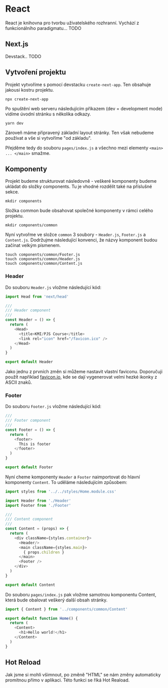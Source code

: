 
# React

React je knihovna pro tvorbu uživatelského rozhranní. Vychází z funkcionálního paradigmatu... TODO

## Next.js

Devstack.. TODO

## Vytvoření projektu

Projekt vytvoříme s pomocí devstacku `create-next-app`. Ten obsahuje jakousi kostru projektu.

```
npx create-next-app
```

Po spuštění web serveru následujícím příkazem (dev = development mode) vidíme úvodní stránku s několika odkazy. 

```
yarn dev
```

Zároveň máme připravený základní layout stránky. Ten však nebudeme používat a vše si vytvoříme "od základu". 

Přejděme tedy do souboru `pages/index.js` a všechno mezi elementy `<main> ... </main>` smažme.

## Komponenty

Projekt budeme strukturovat následovně - veškeré komponenty budeme ukládat do složky components. Tu je vhodné rozdělit také na příslušné sekce.

```
mkdir components
```

Složka common bude obsahovat společné komponenty v rámci celého projektu.

```
mkdir components/common
```

Nyní vytvořme ve složce `common` 3 soubory - `Header.js`, `Footer.js` a `Content.js`. Dodržujme následující konvenci, že názvy komponent budou začínat velkým písmenem.

```
touch components/common/Footer.js
touch components/common/Header.js
touch components/common/Content.js
```

### Header

Do souboru `Header.js` vložme následující kód:

```javascript
import Head from 'next/head'

///
/// Header component
///
const Header = () => {
  return (
    <Head>
      <title>KMI/PJS Course</title>
      <link rel="icon" href="/favicon.ico" />
    </Head>
  )
}

export default Header
```

Jako jednu z prvních změn si můžeme nastavit vlastní faviconu. Doporučuji použít například [favicon.io](https://favicon.io/favicon-generator/), kde se dají vygenerovat velmi hezké ikonky z ASCII znaků.

### Footer

Do souboru `Footer.js` vložme následující kód:

```javascript
///
/// Footer component
///
const Footer = () => {
  return (
    <footer>
      This is footer
    </footer>
  )
}

export default Footer
```

Nyní cheme komponenty `Header` a `Footer` naimportovat do hlavní komponenty `Content`. To uděláme následujícím způsobem:

```javascript
import styles from '../../styles/Home.module.css'

import Header from './Header'
import Footer from './Footer'

///
/// Content component
///
const Content = (props) => {
  return (
    <div className={styles.container}>
      <Header/>
      <main className={styles.main}>
        { props.children }
      </main>
      <Footer />
    </div>
  )
}

export default Content
```

Do souboru `pages/index.js` pak vložme samotnou komponentu Content, která bude obalovat veškerý další obsah stránky.

```javascript
import { Content } from '../components/common/Content'

export default function Home() {
  return (
    <Content>
      <h1>Hello world!</h1>
    </Content>
  )
}

```

## Hot Reload

Jak jsme si mohli všimnout, po změně "HTML" se nám změny automaticky promítnou přímo v aplikaci. Této funkci se říká Hot Reaload.




